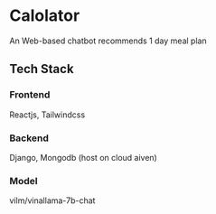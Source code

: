 # Calolator

An Web-based chatbot recommends 1 day meal plan

## Tech Stack

### Frontend

Reactjs, Tailwindcss

### Backend

Django, Mongodb (host on cloud aiven)

### Model

vilm/vinallama-7b-chat
